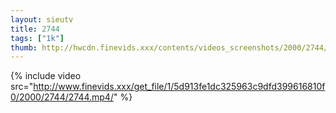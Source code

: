 ```yaml
--- 
layout: sieutv
title: 2744
tags: ["1k"]
thumb: http://hwcdn.finevids.xxx/contents/videos_screenshots/2000/2744/preview.mp4.jpg
---
```

{% include video src="http://www.finevids.xxx/get_file/1/5d913fe1dc325963c9dfd399616810f0/2000/2744/2744.mp4/" %} 
